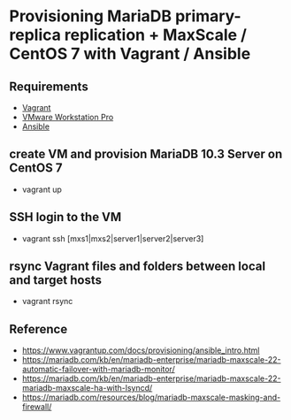 # Provisioning MariaDB primary-replica replication + MaxScale / CentOS 7 with Vagrant / Ansible

## Requirements

* [Vagrant](https://www.vagrantup.com/downloads.html)
* [VMware Workstation Pro](https://www.vmware.com/products/workstation.html)
* [Ansible](https://www.ansible.com/)

## create VM and provision MariaDB 10.3 Server on CentOS 7

* vagrant up

## SSH login to the VM

* vagrant ssh [mxs1|mxs2|server1|server2|server3]

## rsync Vagrant files and folders between local and target hosts

* vagrant rsync

## Reference
* https://www.vagrantup.com/docs/provisioning/ansible_intro.html
* https://mariadb.com/kb/en/mariadb-enterprise/mariadb-maxscale-22-automatic-failover-with-mariadb-monitor/
* https://mariadb.com/kb/en/mariadb-enterprise/mariadb-maxscale-22-mariadb-maxscale-ha-with-lsyncd/
* https://mariadb.com/resources/blog/mariadb-maxscale-masking-and-firewall/
